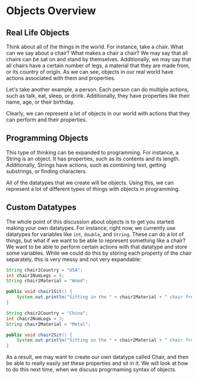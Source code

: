 # Objects Overview

## Real Life Objects

Think about all of the things in the world. For instance, take a chair. What can we say about a chair? What makes a chair a chair? We may say that all chairs can be sat on and stand by themselves. Additionally, we may say that all chairs have a certain number of legs, a material that they are made from, or its country of origin. As we can see, objects in our real world have actions associated with them and properties.

Let's take another example, a person. Each person can do multiple actions, such as talk, eat, sleep, or drink. Additionally, they have properties like their name, age, or their birthday.

Clearly, we can represent a lot of objects in our world with actions that they can perform and their properties.

## Programming Objects

This type of thinking can be expanded to programming. For instance, a String is an object. It has properties, such as its contents and its length. Additionally, Strings have actions, such as combining text, getting substrings, or finding characters.

All of the datatypes that we create will be objects. Using this, we can represent a lot of different types of things with objects in programming.

## Custom Datatypes

The whole point of this discussion about objects is to get you started making your own datatypes. For instance, right now, we currently use datatypes for variables like `int`, `double`, and `String`. These can do a lot of things, but what if we want to be able to represent something like a chair? We want to be able to perform certain actions with that datatype and store some variables. While we could do this by storing each property of the chair separately, this is very messy and not very expandable:

```java
String chair1Country = "USA";
int chair1NumLegs = 4;
String chair1Material = "Wood";

public void chair1Sit() {
    System.out.println("Sitting in the " + chair1Material + " chair from " + chair1Country + " with " + chair1NumLegs + " legs.");
}

String chair2Country = "China";
int chair2NumLegs = 3;
String chair2Material = "Metal";

public void chair2Sit() {
    System.out.println("Sitting in the " + chair2Material + " chair from " + chair2Country + " with " + chair2NumLegs + " legs.");
}
```

As a result, we may want to create our own datatype called Chair, and then be able to really easily set these properties and sit in it. We will look at how to do this next time, when we discuss progrmaming syntax of objects.